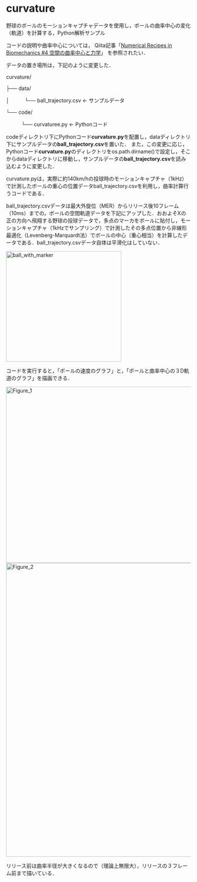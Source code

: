 # curvature
野球のボールのモーションキャプチャデータを使用し，ボールの曲率中心の変化（軌道）を計算する，Python解析サンプル

コードの説明や曲率中心については，
Qiita記事「[Numerical Recipes in Biomechanics #4 空間の曲率中心と力学](https://qiita.com/skill-vis/items/657261e08d7f8452466c)」
を参照されたい．

データの置き場所は，下記のように変更した．

curvature/

├── data/

│　　　└── ball_trajectory.csv  ← サンプルデータ

└── code/

　　　└── curvaturee.py    ← Pythonコード

codeディレクトリ下にPythonコード**curvature.py**を配置し，dataディレクトリ下にサンプルデータの**ball_trajectory.csv**を置いた．
また，この変更に応じ，Pythonコード**curvature.py**のディレクトリをos.path.dirname()で設定し，そこからdataディレクトリに移動し，サンプルデータの**ball_trajectory.csv**を読み込むように変更した．

curvature.pyは，実際に約140km/hの投球時のモーションキャプチャ（1kHz）で計測したボールの重心の位置データball_trajectory.csvを利用し，曲率計算行うコードである．

ball_trajectory.csvデータは最大外旋位（MER）からリリース後10フレーム（10ms）までの，ボールの空間軌道データを下記にアップした．おおよそXの正の方向へ飛翔する野球の投球データで，多点のマーカをボールに貼付し，モーションキャプチャ（1kHzでサンプリング）で計測したその多点位置から非線形最適化（Levenberg-Marquardt法）でボールの中心（重心相当）を計算したデータである．ball_trajectory.csvデータ自体は平滑化はしていない．

<img width="314" height="301" alt="ball_with_marker" src="https://github.com/user-attachments/assets/3d000190-86c3-43a0-8074-e02894d3f808" />


コードを実行すると，「ボールの速度のグラフ」と，「ボールと曲率中心の３D軌道のグラフ」を描画できる．

<img width="640" height="480" alt="Figure_1" src="https://github.com/user-attachments/assets/431ef70a-9b00-46f2-8235-0358837dee1c" />

<img width="1000" height="800" alt="Figure_2" src="https://github.com/user-attachments/assets/18b81cbd-c882-42bc-95ff-0ba8050f258d" />


リリース前は曲率半径が大きくなるので（理論上無限大），リリースの３フレーム前まで描いている．
